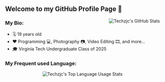 ## Welcome to my GitHub Profile Page 👋

<img align="right" src="https://github-readme-stats.vercel.app/api?username=g497813927&count_private=true&show_icons=true&include_all_commits=true" alt="Techzjc's GitHub Stats">

### My Bio:

* 🗓 19 years old
* ❤️ Programming 💻, Photography 📷, Video Editing 🎞, and more...
* 🎓 Virginia Tech Undergraduate Class of 2025

### My Frequent used Language:

<div align=center>
<img src="https://github-readme-stats.vercel.app/api/top-langs/?username=g497813927&langs_count=8&layout=compact" alt="Techzjc's Top Language Usage Stats">
</div>
